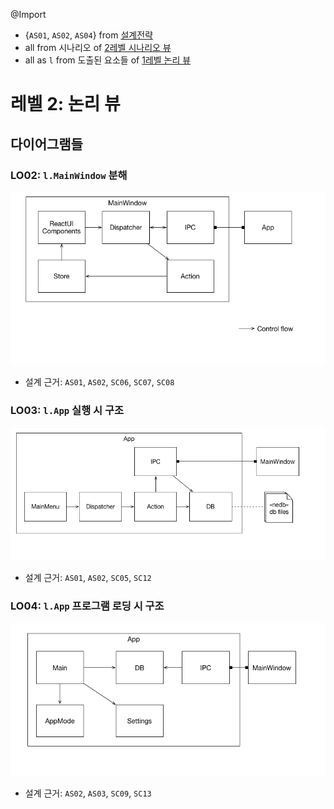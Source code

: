 @Import
* {`AS01`, `AS02`, `AS04`} from [설계전략](./arch.strategies.md)
* all from 시나리오 of [2레벨 시나리오 뷰](./arch.views.2.scenario.md)
* all as `l` from 도출된 요소들 of [1레벨 논리 뷰](./arch.views.1.logical.md)

# 레벨 2: 논리 뷰
## 다이어그램들
### LO02: `l.MainWindow` 분해
![LO02](../images/logical-view-lo02-2016-08-19.png)
* 설계 근거: `AS01`, `AS02`, `SC06`, `SC07`, `SC08`

### LO03: `l.App` 실행 시 구조
![LO03](../images/logical-view-lo03-2016-09-14.png)
* 설계 근거: `AS01`, `AS02`, `SC05`, `SC12`

### LO04: `l.App` 프로그램 로딩 시 구조
![LO04](../images/logical-view-lo04-2016-08-19.png)
* 설계 근거: `AS02`, `AS03`, `SC09`, `SC13`
